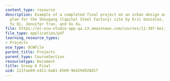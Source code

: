 ```yaml
---
content_type: resource
description: Example of a completed final project on an urban design and development
  plan for the Shougang (Capital Steel Factory) site by Eric Gonzalez, Jae Kyung Kim,
  Yu Qi, Jennifer Tran, and Xu Xu.
file: https://ol-ocw-studio-app-qa.s3.amazonaws.com/courses/11-307-beijing-urban-design-studio-summer-2008/121fae69e4116a81856996429d928d1f_group6_final.pdf
file_type: application/pdf
learning_resource_types:
- Projects
ocw_type: OCWFile
parent_title: Projects
parent_type: CourseSection
resourcetype: Document
title: Group 6 Final
uid: 121fae69-e411-6a81-8569-96429d928d1f
---
```

